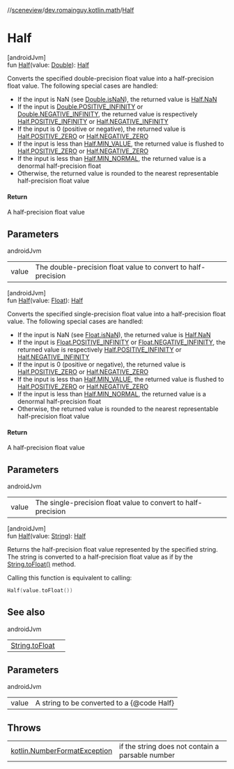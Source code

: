 //[sceneview](../../index.md)/[dev.romainguy.kotlin.math](index.md)/[Half](-half.md)

# Half

[androidJvm]\
fun [Half](-half.md)(value: [Double](https://kotlinlang.org/api/latest/jvm/stdlib/kotlin/-double/index.html)): [Half](-half/index.md)

Converts the specified double-precision float value into a half-precision float value. The following special cases are handled:

- 
   If the input is NaN (see [Double.isNaN](https://kotlinlang.org/api/latest/jvm/stdlib/kotlin/index.html)), the returned value is [Half.NaN](-half/-companion/-na-n.md)
- 
   If the input is [Double.POSITIVE_INFINITY](https://kotlinlang.org/api/latest/jvm/stdlib/kotlin/-double/-p-o-s-i-t-i-v-e_-i-n-f-i-n-i-t-y.html) or [Double.NEGATIVE_INFINITY](https://kotlinlang.org/api/latest/jvm/stdlib/kotlin/-double/-n-e-g-a-t-i-v-e_-i-n-f-i-n-i-t-y.html), the returned value is respectively [Half.POSITIVE_INFINITY](-half/-companion/-p-o-s-i-t-i-v-e_-i-n-f-i-n-i-t-y.md) or [Half.NEGATIVE_INFINITY](-half/-companion/-n-e-g-a-t-i-v-e_-i-n-f-i-n-i-t-y.md)
- 
   If the input is 0 (positive or negative), the returned value is [Half.POSITIVE_ZERO](-half/-companion/-p-o-s-i-t-i-v-e_-z-e-r-o.md) or [Half.NEGATIVE_ZERO](-half/-companion/-n-e-g-a-t-i-v-e_-z-e-r-o.md)
- 
   If the input is less than [Half.MIN_VALUE](-half/-companion/-m-i-n_-v-a-l-u-e.md), the returned value is flushed to [Half.POSITIVE_ZERO](-half/-companion/-p-o-s-i-t-i-v-e_-z-e-r-o.md) or [Half.NEGATIVE_ZERO](-half/-companion/-n-e-g-a-t-i-v-e_-z-e-r-o.md)
- 
   If the input is less than [Half.MIN_NORMAL](-half/-companion/-m-i-n_-n-o-r-m-a-l.md), the returned value is a denormal half-precision float
- 
   Otherwise, the returned value is rounded to the nearest representable half-precision float value

#### Return

A half-precision float value

## Parameters

androidJvm

| | |
|---|---|
| value | The double-precision float value to convert to half-precision |

[androidJvm]\
fun [Half](-half.md)(value: [Float](https://kotlinlang.org/api/latest/jvm/stdlib/kotlin/-float/index.html)): [Half](-half/index.md)

Converts the specified single-precision float value into a half-precision float value. The following special cases are handled:

- 
   If the input is NaN (see [Float.isNaN](https://kotlinlang.org/api/latest/jvm/stdlib/kotlin/index.html)), the returned value is [Half.NaN](-half/-companion/-na-n.md)
- 
   If the input is [Float.POSITIVE_INFINITY](https://kotlinlang.org/api/latest/jvm/stdlib/kotlin/-float/-p-o-s-i-t-i-v-e_-i-n-f-i-n-i-t-y.html) or [Float.NEGATIVE_INFINITY](https://kotlinlang.org/api/latest/jvm/stdlib/kotlin/-float/-n-e-g-a-t-i-v-e_-i-n-f-i-n-i-t-y.html), the returned value is respectively [Half.POSITIVE_INFINITY](-half/-companion/-p-o-s-i-t-i-v-e_-i-n-f-i-n-i-t-y.md) or [Half.NEGATIVE_INFINITY](-half/-companion/-n-e-g-a-t-i-v-e_-i-n-f-i-n-i-t-y.md)
- 
   If the input is 0 (positive or negative), the returned value is [Half.POSITIVE_ZERO](-half/-companion/-p-o-s-i-t-i-v-e_-z-e-r-o.md) or [Half.NEGATIVE_ZERO](-half/-companion/-n-e-g-a-t-i-v-e_-z-e-r-o.md)
- 
   If the input is less than [Half.MIN_VALUE](-half/-companion/-m-i-n_-v-a-l-u-e.md), the returned value is flushed to [Half.POSITIVE_ZERO](-half/-companion/-p-o-s-i-t-i-v-e_-z-e-r-o.md) or [Half.NEGATIVE_ZERO](-half/-companion/-n-e-g-a-t-i-v-e_-z-e-r-o.md)
- 
   If the input is less than [Half.MIN_NORMAL](-half/-companion/-m-i-n_-n-o-r-m-a-l.md), the returned value is a denormal half-precision float
- 
   Otherwise, the returned value is rounded to the nearest representable half-precision float value

#### Return

A half-precision float value

## Parameters

androidJvm

| | |
|---|---|
| value | The single-precision float value to convert to half-precision |

[androidJvm]\
fun [Half](-half.md)(value: [String](https://kotlinlang.org/api/latest/jvm/stdlib/kotlin/-string/index.html)): [Half](-half/index.md)

Returns the half-precision float value represented by the specified string. The string is converted to a half-precision float value as if by the [String.toFloat()](https://kotlinlang.org/api/latest/jvm/stdlib/kotlin/-string/index.html) method.</p>

Calling this function is equivalent to calling:

```kotlin
Half(value.toFloat())
```

## See also

androidJvm

| | |
|---|---|
| [String.toFloat](https://kotlinlang.org/api/latest/jvm/stdlib/kotlin.text/index.html) |  |

## Parameters

androidJvm

| | |
|---|---|
| value | A string to be converted to a {@code Half} |

## Throws

| | |
|---|---|
| [kotlin.NumberFormatException](https://kotlinlang.org/api/latest/jvm/stdlib/kotlin/-number-format-exception/index.html) | if the string does not contain a parsable number |
